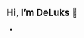 ## Hi, I’m DeLuks 👋

- 


<!---
DeLuks2006/DeLuks2006 is a ✨ special ✨ repository because its `README.md` (this file) appears on your GitHub profile.
You can click the Preview link to take a look at your changes.
--->
